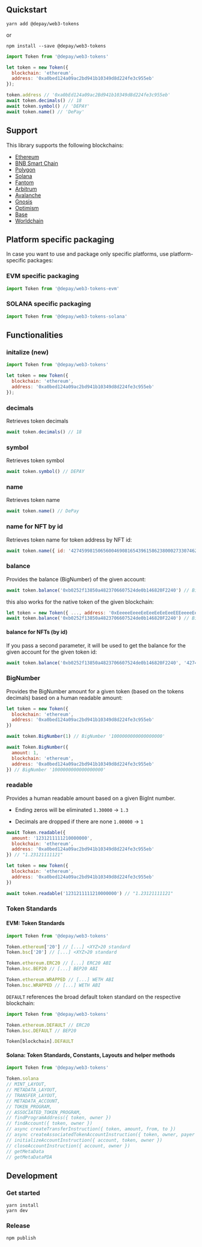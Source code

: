## Quickstart

```
yarn add @depay/web3-tokens
```

or 

```
npm install --save @depay/web3-tokens
```

```javascript
import Token from '@depay/web3-tokens'

let token = new Token({
  blockchain: 'ethereum',
  address: '0xa0bed124a09ac2bd941b10349d8d224fe3c955eb'
});

token.address // '0xa0bEd124a09ac2Bd941b10349d8d224fe3c955eb'
await token.decimals() // 18
await token.symbol() // 'DEPAY'
await token.name() // 'DePay'
```

## Support

This library supports the following blockchains:

- [Ethereum](https://ethereum.org)
- [BNB Smart Chain](https://www.binance.org/smartChain)
- [Polygon](https://polygon.technology)
- [Solana](https://solana.com)
- [Fantom](https://fantom.foundation)
- [Arbitrum](https://arbitrum.io)
- [Avalanche](https://www.avax.network)
- [Gnosis](https://gnosis.io)
- [Optimism](https://www.optimism.io)
- [Base](https://base.org)
- [Worldchain](https://worldcoin.org/world-chain)

## Platform specific packaging

In case you want to use and package only specific platforms, use platform-specific packages:

### EVM specific packaging

```javascript
import Token from '@depay/web3-tokens-evm'
```

### SOLANA specific packaging

```javascript
import Token from '@depay/web3-tokens-solana'
```

## Functionalities

### initalize (new)

```javascript
import Token from '@depay/web3-tokens'

let token = new Token({
  blockchain: 'ethereum',
  address: '0xa0bed124a09ac2bd941b10349d8d224fe3c955eb'
});
```

### decimals

Retrieves token decimals

```javascript
await token.decimals() // 18
```

### symbol

Retrieves token symbol

```javascript
await token.symbol() // DEPAY
```

### name

Retrieves token name

```javascript
await token.name() // DePay
```

### name for NFT by id

Retrieves token name for token address by NFT id:

```javascript
await token.name({ id: '42745998150656004690816543961586238000273307462307754421658803578179357246440' }) // NFT Butler Lifetime License
```

### balance

Provides the balance (BigNumber) of the given account:

```javascript
await token.balance('0xb0252f13850a4823706607524de0b146820F2240') // BigNumber {_hex: "0x0b896d5e9eeaabf4f1", _isBigNumber: true}
```

this also works for the native token of the given blockchain:

```javascript
let token = new Token({ ..., address: '0xEeeeeEeeeEeEeeEeEeEeeEEEeeeeEeeeeeeeEEeE' })
await token.balance('0xb0252f13850a4823706607524de0b146820F2240') // BigNumber {_hex: "0x0b896d5e9eeaabf4f1", _isBigNumber: true}
```

#### balance for NFTs (by id)

If you pass a second parameter, it will be used to get the balance for the given account for the given token id:

```javascript
await token.balance('0xb0252f13850a4823706607524de0b146820F2240', '42745998150656004690816543961586238000273307462307754421658803578179357246440')
```

### BigNumber

Provides the BigNumber amount for a given token (based on the tokens decimals) based on a human readable amount:

```javascript
let token = new Token({
  blockchain: 'ethereum',
  address: '0xa0bed124a09ac2bd941b10349d8d224fe3c955eb'
}) 

await token.BigNumber(1) // BigNumber '1000000000000000000'
```

```javascript
await Token.BigNumber({
  amount: 1,
  blockchain: 'ethereum',
  address: '0xa0bed124a09ac2bd941b10349d8d224fe3c955eb'
}) // BigNumber '1000000000000000000'
```

### readable

Provides a human readable amount based on a given BigInt number.

- Ending zeros will be eliminated `1.30000` -> `1.3`

- Decimals are dropped if there are none `1.00000` -> `1`

```javascript
await Token.readable({
  amount: '1231211111210000000',
  blockchain: 'ethereum',
  address: '0xa0bed124a09ac2bd941b10349d8d224fe3c955eb'
}) // "1.23121111121"
```

```javascript
let token = new Token({
  blockchain: 'ethereum',
  address: '0xa0bed124a09ac2bd941b10349d8d224fe3c955eb'
})

await token.readable('1231211111210000000') // "1.23121111121"
```

### Token Standards

#### EVM: Token Standards

```javascript
import Token from '@depay/web3-tokens'

Token.ethereum['20'] // [...] <XYZ>20 standard
Token.bsc['20'] // [...] <XYZ>20 standard

Token.ethereum.ERC20 // [...] ERC20 ABI
Token.bsc.BEP20 // [...] BEP20 ABI

Token.ethereum.WRAPPED // [...] WETH ABI
Token.bsc.WRAPPED // [...] WETH ABI

```

`DEFAULT` references the broad default token standard on the respective blockchain:

```javascript
import Token from '@depay/web3-tokens'

Token.ethereum.DEFAULT // ERC20
Token.bsc.DEFAULT // BEP20

Token[blockchain].DEFAULT
```

#### Solana: Token Standards, Constants, Layouts and helper methods

```javascript
import Token from '@depay/web3-tokens'

Token.solana
// MINT_LAYOUT,
// METADATA_LAYOUT,
// TRANSFER_LAYOUT,
// METADATA_ACCOUNT,
// TOKEN_PROGRAM,
// ASSOCIATED_TOKEN_PROGRAM,
// findProgramAddress({ token, owner })
// findAccount({ token, owner })
// async createTransferInstruction({ token, amount, from, to })
// async createAssociatedTokenAccountInstruction({ token, owner, payer })
// initializeAccountInstruction({ account, token, owner })
// closeAccountInstruction({ account, owner })
// getMetaData
// getMetaDataPDA
```

## Development

### Get started

```
yarn install
yarn dev
```

### Release

```
npm publish
```
